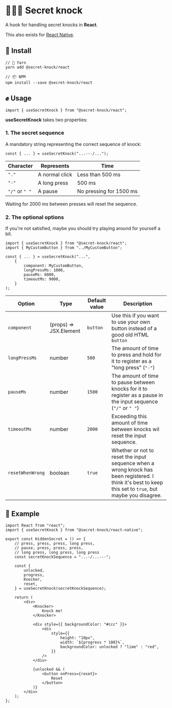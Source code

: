 # 🤫✊🚪 Secret knock
A hook for handling secret knocks in **React**.

This also exists for [React Native](https://www.npmjs.com/package/@secret-knock/react-native).

## 🚪 Install
```
// 🧶 Yarn
yarn add @secret-knock/react

// 📦 NPM
npm install --save @secret-knock/react
```

## ✊ Usage
`import { useSecretKnock } from "@secret-knock/react";`

**useSecretKnock** takes two properties:

### 1. The secret sequence

A mandatory string representing the correct sequence of knock:

`const { ... } = useSecretKnock("...---/...");`

| Character      | Represents     | Time                    |
|----------------|----------------|-------------------------|
| `"."`          | A normal click | Less than 500 ms        |
| `"-"`          | A long press   | 500 ms                  |
| `"/"` or `" "` | A pause        | No pressing for 1500 ms |

Waiting for 2000 ms between presses will reset the sequence.

### 2. The optional options

If you're not satisfied, maybe you should try playing around for yourself a bit.

```
import { useSecretKnock } from "@secret-knock/react";
import { MyCustomButton } from "../MyCustomButton";

const { ... } = useSecretKnock("...",
    {
        component: MyCustomButton,
        longPressMs: 1000,
        pauseMs: 6000,
        timeoutMs: 9000,
    }
);
```

| Option           | Type                   | Default value | Description                                                                                                                                              |
|------------------|------------------------|---------------|----------------------------------------------------------------------------------------------------------------------------------------------------------|
| `component`      | (props) => JSX.Element | `button`      | Use this if you want to use your own button instead of a good old HTML `button`                                                                          |
| `longPressMs`    | number                 | `500`         | The amount of time to press and hold for it to register as a "long press" (`"-"`)                                                                        |
| `pauseMs`        | number                 | `1500`        | The amount of time to pause between knocks for it to register as a pause in the input sequence (`"/"` or `" "`)                                          |
| `timeoutMs`      | number                 | `2000`        | Exceeding this amount of time between knocks wil reset the input sequence.                                                                               |
| `resetWhenWrong` | boolean                | `true`        | Whether or not to reset the input sequence when a wrong knock has been registered. I think it's best to keep this set to `true`, but maybe you disagree. |


## 🤫 Example
```
import React from "react";
import { useSecretKnock } from "@secret-knock/react-native";

export const HiddenSecret = () => {
    // press, press, press, long press,
    // pause, press, press, press,
    // long press, long press, long press
    const secretKnockSequence = "...-/...---";

    const {
        unlocked,
        progress,
        Knocker,
        reset,
    } = useSecretKnock(secretKnockSequence);

    return (
        <div>
            <Knocker>
                Knock me!
            </Knocker>

            <div style={{ backgroundColor: "#ccc" }}>
                <div
                    style={{
                        height: "10px",
                        width: `${progress * 100}%`,
                        backgroundColor: unlocked ? "lime" : "red",
                    }}
                />
            </div>

            {unlocked && (
                <button onPress={reset}>
                    Reset
                </button>
            )}
        </div>
    );
};
```
